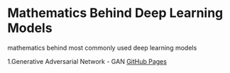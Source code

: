 # Mathematics Behind Deep Learning Models
 mathematics behind most commonly used deep learning models

 1.Generative Adversarial Network - GAN [GitHub Pages](https://github.com/mohamedhaiham94/Mathematics-Behind-Deep-Learning-Models/blob/master/Generative%20Adversarial%20Network%20-%20GAN/GAN.pdf)
